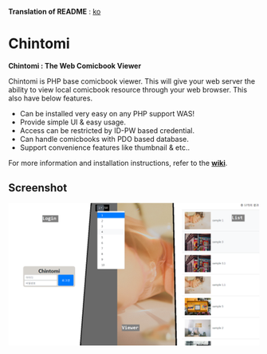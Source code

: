 **Translation of README** : [ko](README_ko.md)

# Chintomi
**Chintomi : The Web Comicbook Viewer**

Chintomi is PHP base comicbook viewer. This will give your web server the ability to view local comicbook resource through your web browser.
This also have below features.

* Can be installed very easy on any PHP support WAS!
* Provide simple UI & easy usage.
* Access can be restricted by ID-PW based credential.
* Can handle comicbooks with PDO based database.
* Support convenience features like thumbnail & etc..

For more information and installation instructions, refer to the **[wiki](https://wiki.chinchister.com/en:chintomi)**.

## Screenshot
![Demo Screenshot](demo_screenshot.png?raw=true)
